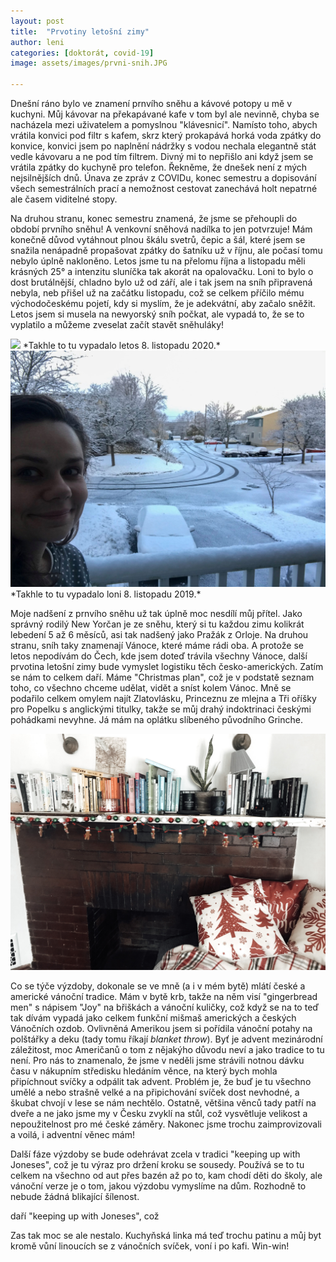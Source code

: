 ```yaml
---
layout: post
title:  "Prvotiny letošní zimy"
author: leni
categories: [doktorát, covid-19]
image: assets/images/prvni-snih.JPG

---
```

Dnešní ráno bylo ve znamení prnvího sněhu a kávové potopy u mě v kuchyni. Můj kávovar na překapávané kafe v tom byl ale nevinně, chyba se nacházela mezi uživatelem a pomyslnou "klávesnicí". Namísto toho, abych vrátila konvici pod filtr s kafem, skrz který prokapává horká voda zpátky do konvice, konvici jsem po naplnění nádržky s vodou nechala elegantně stát vedle kávovaru a ne pod tím filtrem. Divný mi to nepřišlo ani když jsem se vrátila zpátky do kuchyně pro telefon. Řekněme, že dnešek není z mých nejsilnějších dnů. Únava ze zpráv z COVIDu, konec semestru a dopisování všech semestrálních prací a nemožnost cestovat zanechává holt nepatrné ale časem viditelné stopy.

Na druhou stranu, konec semestru znamená, že jsme se přehoupli do období prvního sněhu! A venkovní sněhová nadílka to jen potvrzuje! Mám konečně důvod vytáhnout plnou škálu svetrů, čepic a šál, které jsem se snažila nenápadně propašovat zpátky do šatníku už v říjnu, ale počasí tomu nebylo úplně nakloněno. Letos jsme tu na přelomu října a listopadu měli krásných 25° a intenzitu sluníčka tak akorát na opalovačku. Loni to bylo o dost brutálnější, chladno bylo už od září, ale i tak jsem na sníh připravená nebyla, neb přišel už na začátku listopadu, což se celkem příčilo mému východočeskému pojetí, kdy si myslím, že je adekvátní, aby začalo sněžit. Letos jsem si musela na newyorský sníh počkat, ale vypadá to, že se to vyplatilo a můžeme zveselat začít stavět sněhuláky!

<img src="/assets/images/listopad-2020.jpg">
*Takhle to tu vypadalo letos 8. listopadu 2020.*

<img src="/assets/images/prvni-snih-2019.jpg">
*Takhle to tu vypadalo loni 8. listopadu 2019.*

Moje nadšení z prnvího sněhu už tak úplně moc nesdílí můj přítel. Jako správný rodilý New Yorčan je ze sněhu, který si tu každou zimu kolikrát lebedení 5 až 6 měsíců, asi tak nadšený jako Pražák z Orloje. Na druhou stranu, sníh taky znamenají Vánoce, které máme rádi oba. A protože se letos nepodívám do Čech, kde jsem doteď trávila všechny Vánoce, další prvotina letošní zimy bude vymyslet logistiku těch česko-amerických. Zatím se nám to celkem daří. Máme "Christmas plan", což je v podstatě seznam toho, co všechno chceme udělat, vidět a sníst kolem Vánoc. Mně se podařilo celkem omylem najít Zlatovlásku, Princeznu ze mlejna a Tři oříšky pro Popelku s anglickými titulky, takže se můj drahý indoktrinaci českými pohádkami nevyhne. Já mám na oplátku slíbeného původního Grinche.

<img src="/assets/images/vyzdoba-2020-vanoce.JPG">

Co se týče výzdoby, dokonale se ve mně (a i v mém bytě) mlátí české a americké vánoční tradice. Mám v bytě krb, takže na něm visí "gingerbread men" s nápisem "Joy" na břiškách a vánoční kuličky, což když se na to teď tak dívám vypadá jako celkem funkční mišmaš amerických a českých Vánočních ozdob. Ovlivněná Amerikou jsem si pořídila vánoční potahy na polštářky a deku (tady tomu říkají *blanket throw*). Byť je advent mezinárodní záležitost, moc Američanů o tom z nějakýho důvodu neví a jako tradice to tu není. Pro nás to znamenalo, že jsme v neděli jsme strávili notnou dávku času v nákupním středisku hledáním věnce, na který bych mohla připíchnout svíčky a odpálit tak advent. Problém je, že buď je tu všechno umělé a nebo strašně velké a na připichování svíček dost nevhodné, a škubat chvojí v lese se nám nechtělo. Ostatně, většina věnců tady patří na dveře a ne jako jsme my v Česku zvyklí na stůl, což vysvětluje velikost a nepoužitelnost pro mé české záměry. Nakonec jsme trochu zaimprovizovali a voilá, i adventní věnec mám!



Další fáze výzdoby se bude odehrávat zcela v tradici "keeping up with Joneses", což je tu výraz pro držení kroku se sousedy. Používá se to tu celkem na všechno od aut přes bazén až po to, kam chodí děti do školy, ale vánoční verze je o tom, jakou výzdobu vymyslíme na dům. Rozhodně to nebude žádná blikající šílenost.


daří "keeping up with Joneses", což 

Zas tak moc se ale nestalo. Kuchyňská linka má teď trochu patinu a můj byt kromě vůní linoucích se z vánočních svíček, voní i po kafi. Win-win!



